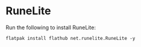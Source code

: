 # RuneLite

Run the following to install RuneLite:

```
flatpak install flathub net.runelite.RuneLite -y
```
